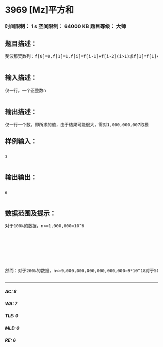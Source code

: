 # 3969 [Mz]平方和   
### 时间限制： 1 s     空间限制： 64000 KB     题目等级： 大师  
## 题目描述：  

<pre>
斐波那契数列：f[0]=0,f[1]=1,f[i]=f[i-1]+f[i-2](i>1)求f[1]*f[1]+f[2]*f[2]+...+f[n]*f[n]的值  

</pre>
  
  
## 输入描述：  

<pre>
仅一行，一个正整数n  

</pre>
  
  
## 输出描述：  

<pre>
仅一行一个数，即所求的值，由于结果可能很大，需对1,000,000,007取模
</pre>
  
  
## 样例输入：  

<pre><code>
3  

</code></pre>
  
  
## 输出输出：  

<pre><code>
6  

</code></pre>
  
  
## 数据范围及提示：  

<pre>
对于100‰的数据，n<=1,000,000=10^6  
  
  
  
  
  
  
  
  
然而：对于200‰的数据，n<=9,000,000,000,000,000,000=9*10^18对于500‰的数据，n<=10^500对于1000‰的数据，n<=10^50000  

</pre>
  
  
***  

##### AC: 8  
##### WA: 7  
##### TLE: 0  
##### MLE: 0  
##### RE: 6  
